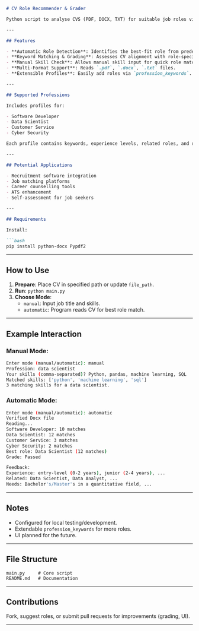 ```markdown
# CV Role Recommender & Grader

Python script to analyse CVS (PDF, DOCX, TXT) for suitable job roles via keyword matching. It grades CVS based on essential skills and provides feedback on qualifications and experience.

---

## Features

- **Automatic Role Detection**: Identifies the best-fit role from predefined categories.
- **Keyword Matching & Grading**: Assesses CV alignment with role-specific keywords.
- **Manual Skill Check**: Allows manual skill input for quick role matching.
- **Multi-Format Support**: Reads `.pdf`, `.docx`, `.txt` files.
- **Extensible Profiles**: Easily add roles via `profession_keywords`.

---

## Supported Professions

Includes profiles for:

- Software Developer
- Data Scientist
- Customer Service
- Cyber Security

Each profile contains keywords, experience levels, related roles, and requirements.

---

## Potential Applications

- Recruitment software integration
- Job matching platforms
- Career counselling tools
- ATS enhancement
- Self-assessment for job seekers

---

## Requirements

Install:

```bash
pip install python-docx Pypdf2
```

---

## How to Use

1. **Prepare**: Place CV in specified path or update `file_path`.
2. **Run**: `python main.py`
3. **Choose Mode**:
   - `manual`: Input job title and skills.
   - `automatic`: Program reads CV for best role match.

---

## Example Interaction

### Manual Mode:

```bash
Enter mode (manual/automatic): manual
Profession: data scientist
Your skills (comma-separated)? Python, pandas, machine learning, SQL
Matched skills: ['python', 'machine learning', 'sql']
3 matching skills for a data scientist.
```

### Automatic Mode:

```bash
Enter mode (manual/automatic): automatic
Verified Docx file
Reading...
Software Developer: 10 matches
Data Scientist: 12 matches
Customer Service: 3 matches
Cyber Security: 2 matches
Best role: Data Scientist (12 matches)
Grade: Passed

Feedback:
Experience: entry-level (0-2 years), junior (2-4 years), ...
Related: Data Scientist, Data Analyst, ...
Needs: Bachelor's/Master's in a quantitative field, ...
```

---

## Notes

- Configured for local testing/development.
- Extendable `profession_keywords` for more roles.
- UI planned for the future.

---

## File Structure

```
main.py     # Core script
README.md   # Documentation
```

---

## Contributions

Fork, suggest roles, or submit pull requests for improvements (grading, UI).

---
